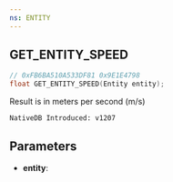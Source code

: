 ```yaml
---
ns: ENTITY
---
```

## GET_ENTITY_SPEED

```c
// 0xFB6BA510A533DF81 0x9E1E4798
float GET_ENTITY_SPEED(Entity entity);
```

Result is in meters per second (m/s)

```
NativeDB Introduced: v1207
```

## Parameters
* **entity**:

